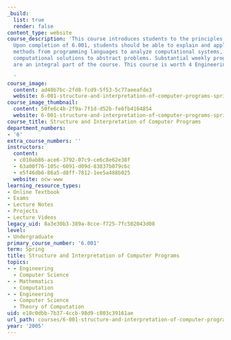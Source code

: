 ```yaml
---
_build:
  list: true
  render: false
content_type: website
course_description: 'This course introduces students to the principles of computation.
  Upon completion of 6.001, students should be able to explain and apply the basic
  methods from programming languages to analyze computational systems, and to generate
  computational solutions to abstract problems. Substantial weekly programming assignments
  are an integral part of the course. This course is worth 4 Engineering Design Points.

  '
course_image:
  content: ad40b7bc-2fd8-fcd9-5f53-5c77aeeafde3
  website: 6-001-structure-and-interpretation-of-computer-programs-spring-2005
course_image_thumbnail:
  content: 50fe6c4b-2f9a-7f1d-d52b-fe6fb4164854
  website: 6-001-structure-and-interpretation-of-computer-programs-spring-2005
course_title: Structure and Interpretation of Computer Programs
department_numbers:
- '6'
extra_course_numbers: ''
instructors:
  content:
  - c010ab86-ace6-3792-07c9-ce6c8e62e38f
  - 63a00f76-105c-6091-d09d-83837b079c6c
  - e5f46db6-86a5-d8ff-7812-1ee5a488b025
  website: ocw-www
learning_resource_types:
- Online Textbook
- Exams
- Lecture Notes
- Projects
- Lecture Videos
legacy_uid: 8a3e30b3-389a-8cce-f725-7fc502043d08
level:
- Undergraduate
primary_course_number: '6.001'
term: Spring
title: Structure and Interpretation of Computer Programs
topics:
- - Engineering
  - Computer Science
- - Mathematics
  - Computation
- - Engineering
  - Computer Science
  - Theory of Computation
uid: e18c0dbb-7b37-4ccb-98d9-c803c39161ae
url_path: courses/6-001-structure-and-interpretation-of-computer-programs-spring-2005
year: '2005'
---
```

